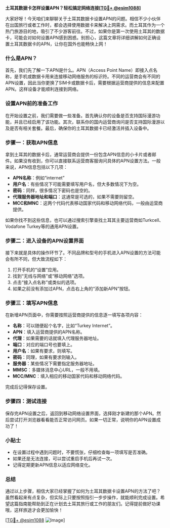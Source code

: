 **土耳其数据卡怎样设置APN？轻松搞定网络连接[[TG💪+ @esim1088](https://t.me/s/esim1088)]**

大家好呀！今天咱们来聊聊关于土耳其数据卡设置APN的问题。相信不少小伙伴在出国旅行或者工作时，都会选择使用数据卡来解决上网需求。而土耳其作为一个热门旅游目的地，吸引了不少游客前往。不过，如果你是第一次使用土耳其的数据卡，可能会对如何设置APN感到困惑。别担心，这篇文章将详细讲解如何正确设置土耳其数据卡的APN，让你在国外也能畅快上网！

### 什么是APN？

首先，我们先了解一下APN是什么。APN（Access Point Name）即接入点名称，是手机或数据卡用来连接移动网络服务的标识符。不同的运营商会有不同的APN设置，因此当你更换了SIM卡或数据卡后，需要根据运营商提供的信息来配置APN。这样设备才能顺利连接到网络。

### 设置APN前的准备工作

在开始设置之前，我们需要做一些准备。首先确认你的设备是否支持国际漫游功能，并且已经启用了该功能。其次，联系你的国内运营商询问是否支持国际漫游以及是否有相关套餐。最后，确保你的土耳其数据卡已经激活并插入设备中。

### 步骤一：获取APN信息

拿到土耳其的数据卡后，通常运营商会提供一份包含APN信息的小卡片或者邮件。如果没有收到，你可以直接联系运营商客服询问具体的APN设置方法。一般来说，APN信息包括以下几项：

- **APN名称**：例如“internet”
- **用户名**：有些情况下可能需要填写用户名，但大多数情况下为空。
- **密码**：同样，很多情况下密码也是空的。
- **代理服务器地址和端口**：这通常是可选的，如果不需要则留空。
- **MCC和MNC**：这两个代码代表移动国家代码和移动网络代码，一般由运营商提供。

如果你找不到这些信息，也可以通过搜索引擎查找土耳其主要运营商如Turkcell、Vodafone Turkey等的通用APN设置。

### 步骤二：进入设备的APN设置界面

接下来就是具体的操作环节了。不同品牌和型号的手机进入APN设置的方法可能会有所不同，但大致流程如下：

1. 打开手机的“设置”应用。
2. 找到“无线与网络”或“移动网络”选项。
3. 点击“接入点名称”或类似的选项。
4. 如果之前没有添加过APN，点击右上角的“添加新APN”按钮。

### 步骤三：填写APN信息

在新增APN页面中，你需要按照运营商提供的信息逐一填写各项内容：

- **名称**：可以随便起个名字，比如“Turkey Internet”。
- **APN**：填入运营商提供的APN名称。
- **代理**：如果需要的话就填入代理服务器地址。
- **端口**：对应的端口号也要填上。
- **用户名**：如果有要求，则填写。
- **密码**：同理，如果有要求则输入。
- **服务器**：某些情况下需要指定服务器地址。
- **MMSC**：多媒体消息中心URL，一般不用填。
- **MCC/MNC**：填入相应的移动国家代码和移动网络代码。

完成后记得保存设置。

### 步骤四：测试连接

保存完APN设置之后，返回到移动网络设置界面，选择刚才新建的那个APN。然后尝试打开浏览器看看能否正常访问网页。如果一切正常，说明你的APN设置成功了！

### 小贴士

- 在设置过程中遇到问题时，不要慌张，仔细检查每一项填写是否准确。
- 如果还是无法连接，可以尝试重启手机后再试一次。
- 记得定期更新APN信息以适应网络变化。

### 总结

通过以上步骤，相信大家已经掌握了如何为土耳其数据卡设置APN的方法了吧？虽然看起来有点复杂，但实际上只要按照指引一步步操作，就能顺利完成设置。希望这篇指南能帮助到正在计划去土耳其旅行或工作的朋友们。记得提前做好功课哦，这样旅途才会更加愉快！

[[TG💪+ @esim1088](https://t.me/s/esim1088) ![Image](https://i.postimg.cc/4NQfJmqS/Snipaste-2025-05-13-00-14-12.png)]